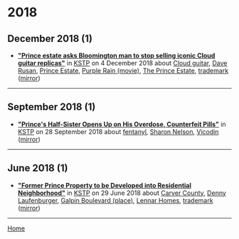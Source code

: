 # 2018

## December 2018 (1)

 - [**"Prince estate asks Bloomington man to stop selling iconic Cloud guitar replicas"**](https://kstp.com/news/prince-estate-asks-bloomington-man-to-stop-selling-iconic-cloud-guitar-replicas/5167255/) in [KSTP](https://kstp.com/) on 4 December 2018 about [Cloud guitar](../../topics/cloud-guitar/index.md), [Dave Rusan](../../topics/dave-rusan/index.md), [Prince Estate](../../topics/prince-estate/index.md), [Purple Rain (movie)](../../topics/movie/purple-rain/index.md), [The Prince Estate](../../topics/the-prince-estate/index.md), [trademark](../../topics/trademark/index.md) ([mirror](https://web.archive.org/web/*/https://kstp.com/news/prince-estate-asks-bloomington-man-to-stop-selling-iconic-cloud-guitar-replicas/5167255/))

----

## September 2018 (1)

 - [**"Prince's Half-Sister Opens Up on His Overdose, Counterfeit Pills"**](https://kstp.com/news/prince-half-sister-sharon-nelson-opens-up-on-his-overdose-counterfeit-pills-20-20/5089197/) in [KSTP](https://kstp.com/) on 28 September 2018 about [fentanyl](../../topics/fentanyl/index.md), [Sharon Nelson](../../topics/sharon-nelson/index.md), [Vicodin](../../topics/vicodin/index.md) ([mirror](https://web.archive.org/web/*/https://kstp.com/news/prince-half-sister-sharon-nelson-opens-up-on-his-overdose-counterfeit-pills-20-20/5089197/))

----

## June 2018 (1)

 - [**"Former Prince Property to be Developed into Residential Neighborhood"**](https://kstp.com/news/prince-property-chanhassen-developed-residential-neighborhood-/4969812/) in [KSTP](https://kstp.com/) on 29 June 2018 about [Carver County](../../topics/carver-county/index.md), [Denny Laufenburger](../../topics/denny-laufenburger/index.md), [Galpin Boulevard (place)](../../topics/place/galpin-boulevard/index.md), [Lennar Homes](../../topics/lennar-homes/index.md), [trademark](../../topics/trademark/index.md) ([mirror](https://web.archive.org/web/*/https://kstp.com/news/prince-property-chanhassen-developed-residential-neighborhood-/4969812/))

----

[Home](../)
